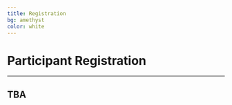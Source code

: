 ```yaml
---
title: Registration
bg: amethyst
color: white
---
```


#  Participant Registration

---

## TBA
<!--

## **Participant Registration is now OPEN**.

### Registration form is available [here](https://docs.google.com/forms/d/e/1FAIpQLSddlhiyNjpdJ6s_qCEPAhR0_K2jW06Q4lktpAHW_SXzROIAXw/viewform)

Registration will take place in three rounds and  there will be small  registration fee for the project participants (to cover the catering during the event):
* **EARLY** -> *21.01* - *03.02* -> 100 zł
* **REGULAR** -> *04.02* - *17.02* -> 120 zł
* **LATE** -> *18.02* - *24.02* -> 135 zł

Soon we will give you information on where to pay fees.

If you have any questions about fees, please write to us: [brainhackwarsaw@gmail.com](mailto:brainhackwarsaw@gmail.com)

And here is a list of friendly hotels where you get a 15% discount on the slogan: **brainhack**
*

-->


<!--
Please send the project proposals before 1st September  2017 to the mailing address: [brainhackwarsaw@gmail.com](mailto:brainhackwarsaw@gmail.com)
-->
<!--
Registration for project participants will start in September and it will last until 1st November 2017 .

During registration, there will be small  registration fee for the project participants (to cover the catering during the event, not more than 20€)
-->
